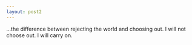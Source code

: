 ```yaml
---
layout: post2
---
```


...the difference between rejecting the world and choosing out.
I will not choose out. I will carry on.  

